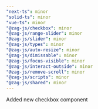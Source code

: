 ```yaml
---
"next-ts": minor
"solid-ts": minor
"vue-ts": minor
"@zag-js/checkbox": minor
"@zag-js/range-slider": minor
"@zag-js/slider": minor
"@zag-js/types": minor
"@zag-js/auto-resize": minor
"@zag-js/dimissable": minor
"@zag-js/focus-visible": minor
"@zag-js/interact-outside": minor
"@zag-js/remove-scroll": minor
"@zag-js/scripts": minor
"@zag-js/shared": minor
---
```


Added new checkbox component
